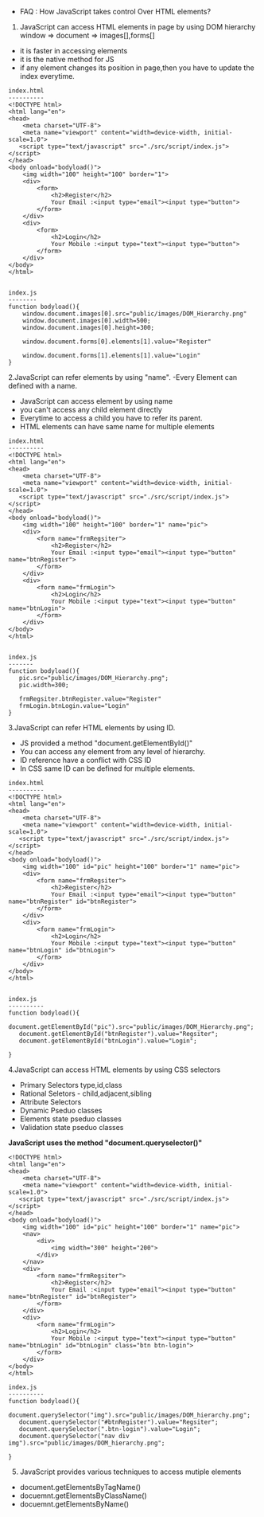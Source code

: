 - FAQ : How JavaScript takes control Over HTML elements?
1. JavaScript can access HTML elements in page by using DOM hierarchy
window => document => images[],forms[]

- it is faster in accessing elements
- it is the native method for JS
- if any element changes its position in page,then you have to update the index everytime.
```
index.html
----------
<!DOCTYPE html>
<html lang="en">
<head>
    <meta charset="UTF-8">
    <meta name="viewport" content="width=device-width, initial-scale=1.0">
   <script type="text/javascript" src="./src/script/index.js"></script>
</head>
<body onload="bodyload()">
    <img width="100" height="100" border="1">
    <div>
        <form>
            <h2>Register</h2>
            Your Email :<input type="email"><input type="button">
        </form>
    </div>
    <div>
        <form>
            <h2>Login</h2>
            Your Mobile :<input type="text"><input type="button">
        </form>
    </div>
</body>
</html>


index.js
--------
function bodyload(){
    window.document.images[0].src="public/images/DOM_Hierarchy.png"
    window.document.images[0].width=500;
    window.document.images[0].height=300;

    window.document.forms[0].elements[1].value="Register"

    window.document.forms[1].elements[1].value="Login"
}

```
2.JavaScript can refer elements by using "name".
-Every Element can defined with a name.
- JavaScript can access element by using name
- you can't access any child element directly
- Everytime to access a child you have to refer its parent.
- HTML elements can have same name for multiple elements 
```
index.html
----------
<!DOCTYPE html>
<html lang="en">
<head>
    <meta charset="UTF-8">
    <meta name="viewport" content="width=device-width, initial-scale=1.0">
   <script type="text/javascript" src="./src/script/index.js"></script>
</head>
<body onload="bodyload()">
    <img width="100" height="100" border="1" name="pic">
    <div>
        <form name="frmRegsiter">
            <h2>Register</h2>
            Your Email :<input type="email"><input type="button" name="btnRegister">
        </form>
    </div>
    <div>
        <form name="frmLogin">
            <h2>Login</h2>
            Your Mobile :<input type="text"><input type="button" name="btnLogin">
        </form>
    </div>
</body>
</html>


index.js
-------
function bodyload(){
   pic.src="public/images/DOM_Hierarchy.png";
   pic.width=300;

   frmRegsiter.btnRegister.value="Register"
   frmLogin.btnLogin.value="Login"
}

```

3.JavaScript can refer HTML elements by using ID.
- JS provided a method "document.getElementById()"
- You can access any element from any level of hierarchy.
- ID reference have a conflict with CSS ID
- In CSS same ID can be defined for multiple elements.
```
index.html
----------
<!DOCTYPE html>
<html lang="en">
<head>
    <meta charset="UTF-8">
    <meta name="viewport" content="width=device-width, initial-scale=1.0">
   <script type="text/javascript" src="./src/script/index.js"></script>
</head>
<body onload="bodyload()">
    <img width="100" id="pic" height="100" border="1" name="pic">
    <div>
        <form name="frmRegsiter">
            <h2>Register</h2>
            Your Email :<input type="email"><input type="button" name="btnRegister" id="btnRegister">
        </form>
    </div>
    <div>
        <form name="frmLogin">
            <h2>Login</h2>
            Your Mobile :<input type="text"><input type="button" name="btnLogin" id="btnLogin">
        </form>
    </div>
</body>
</html>


index.js
----------
function bodyload(){
   document.getElementById("pic").src="public/images/DOM_Hierarchy.png";
   document.getElementById("btnRegister").value="Regsiter";
   document.getElementById("btnLogin").value="Login";
  
}
```
4.JavaScript can access HTML elements by using CSS selectors
- Primary Selectors type,id,class
- Rational Seletors - child,adjacent,sibling
- Attribute Selectors 
- Dynamic Pseduo classes
- Elements state pseduo classes
- Validation state pseduo classes

**JavaScript uses the method "document.queryselector()"**
```
<!DOCTYPE html>
<html lang="en">
<head>
    <meta charset="UTF-8">
    <meta name="viewport" content="width=device-width, initial-scale=1.0">
   <script type="text/javascript" src="./src/script/index.js"></script>
</head>
<body onload="bodyload()">
    <img width="100" id="pic" height="100" border="1" name="pic">
    <nav>
        <div>
            <img width="300" height="200">
        </div>
    </nav>
    <div>
        <form name="frmRegsiter">
            <h2>Register</h2>
            Your Email :<input type="email"><input type="button" name="btnRegister" id="btnRegister">
        </form>
    </div>
    <div>
        <form name="frmLogin">
            <h2>Login</h2>
            Your Mobile :<input type="text"><input type="button" name="btnLogin" id="btnLogin" class="btn btn-login">
        </form>
    </div>
</body>
</html>

index.js
----------
function bodyload(){
   document.querySelector("img").src="public/images/DOM_hierarchy.png";
   document.querySelector("#btnRegister").value="Regsiter";
   document.querySelector(".btn-login").value="Login";
   document.querySelector("nav div img").src="public/images/DOM_hierarchy.png";
  
}

```
5. JavaScript provides various techniques to access mutiple elements
- document.getElementsByTagName()
- docuemnt.getElementsByClassName()
- docuemnt.getElementsByName()






